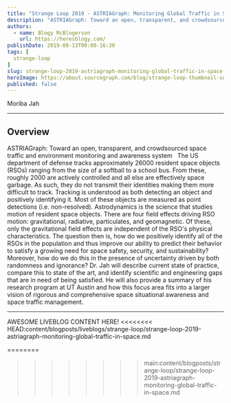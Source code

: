 ```yaml
---
title: "Strange Loop 2019 - ASTRIAGraph: Monitoring Global Traffic in Space!"
description: "ASTRIAGraph: Toward an open, transparent, and crowdsourced space traffic and environment monitoring and awareness system   The US department of defense tracks approximately 26000 resident space objects (RSOs) ranging from the size of a softball to a school bus. From these, roughly 2000 are actively controlled and all else are effectively space garbage. As such, they do not transmit their identities making them more difficult to track. Tracking is understood as both detecting an object and positively identifying it. Most of these objects are measured as point detections (i.e. non-resolved). Astrodynamics is the science that studies motion of resident space objects. There are four field effects driving RSO motion: gravitational, radiative, particulates, and geomagnetic. Of these, only the gravitational field effects are independent of the RSO's physical characteristics. The question then is, how do we positively identify all of the RSOs in the population and thus improve our ability to predict their behavior to satisfy a growing need for space safety, security, and sustainability? Moreover, how do we do this in the presence of uncertainty driven by both randomness and ignorance? Dr. Jah will describe current state of practice, compare this to state of the art, and identify scientific and engineering gaps that are in need of being satisfied. He will also provide a summary of his research program at UT Austin and how this focus area fits into a larger vision of rigorous and comprehensive space situational awareness and space traffic management."
authors:
  - name: Blogy McBlogerson
    url: https://heresblogy.com/
publishDate: 2019-09-13T00:00-16:30
tags: [
  strange-loop
]
slug: strange-loop-2019-astriagraph-monitoring-global-traffic-in-space
heroImage: https://about.sourcegraph.com/blog/strange-loop-thumbnail-square-v2.jpg
published: false
---
```


<div className="container p-0 liveblog-presenters d-flex w-100 text-center">
  <div className="row m-0 w-100">
      <p className=" mr-12 m-0 w-100">
        <span className="liveblog-presenters__name">Moriba Jah</span>
        <a href="https://twitter.com/moribajah" target="_blank" title="Twitter"><i className="fa fa-twitter pr-2"></i></a>
        <a href="http://sites.utexas.edu/moriba/" target="_blank" title="Speaker's site"><i className="fa fa-globe pr-2"></i></a>
      </p>
  </div>
</div>

---

## Overview

ASTRIAGraph: Toward an open, transparent, and crowdsourced space traffic and environment monitoring and awareness system   The US department of defense tracks approximately 26000 resident space objects (RSOs) ranging from the size of a softball to a school bus. From these, roughly 2000 are actively controlled and all else are effectively space garbage. As such, they do not transmit their identities making them more difficult to track. Tracking is understood as both detecting an object and positively identifying it. Most of these objects are measured as point detections (i.e. non-resolved). Astrodynamics is the science that studies motion of resident space objects. There are four field effects driving RSO motion: gravitational, radiative, particulates, and geomagnetic. Of these, only the gravitational field effects are independent of the RSO's physical characteristics. The question then is, how do we positively identify all of the RSOs in the population and thus improve our ability to predict their behavior to satisfy a growing need for space safety, security, and sustainability? Moreover, how do we do this in the presence of uncertainty driven by both randomness and ignorance? Dr. Jah will describe current state of practice, compare this to state of the art, and identify scientific and engineering gaps that are in need of being satisfied. He will also provide a summary of his research program at UT Austin and how this focus area fits into a larger vision of rigorous and comprehensive space situational awareness and space traffic management.

---

AWESOME LIVEBLOG CONTENT HERE!
<<<<<<<< HEAD:content/blogposts/liveblogs/strange-loop/strange-loop-2019-astriagraph-monitoring-global-traffic-in-space.md

<!-- Note on images
  Images (e.g. my_image.jpg) should be put in the `website/static/blog/strange-loop-2019` directory, with the path to the image in your post being `/blog/strange-loop-2019/my_image.jpg`. If you'd rather host the images somewhere else for ease of use, that's fine too.

  Please also try to keep your images to a reasonable size by:
    - Using JPEG compression, unless image is mostly solid color
    - JPEG compression set between 60%-80%
    - Resizing the image to be no wider then 750px
    - If PNG, use a tool like ImageOptim (https://imageoptim.com/mac) to optimize the file size

  I suggest re-sizing and compressing all the images in one batch as a last step.
-->
========
>>>>>>>> main:content/blogposts/strange-loop/strange-loop-2019-astriagraph-monitoring-global-traffic-in-space.md

